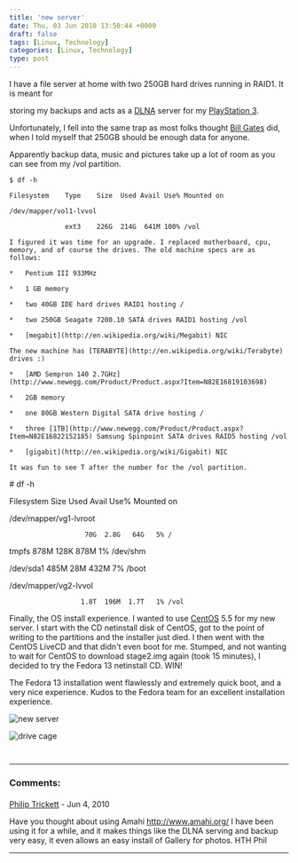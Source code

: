 ```yaml
---
title: 'new server'
date: Thu, 03 Jun 2010 13:50:44 +0000
draft: false
tags: [Linux, Technology]
categories: [Linux, Technology]
type: post
---
```


I have a file server at home with two 250GB hard drives running in RAID1. It is meant for

storing my backups and acts as a [DLNA](http://www.dlna.org/home) server for my [PlayStation 3](http://us.playstation.com/ps3/index.htm).

Unfortunately, I fell into the same trap as most folks thought [Bill Gates](http://en.wikiquote.org/wiki/Bill_Gates#Misattributed) did, when I told myself that 250GB should be enough data for anyone.

Apparently backup data, music and pictures take up a lot of room as you can see from my /vol partition.

```
$ df -h

Filesystem    Type    Size  Used Avail Use% Mounted on

/dev/mapper/vol1-lvvol

              ext3    226G  214G  641M 100% /vol

I figured it was time for an upgrade. I replaced motherboard, cpu, memory, and of course the drives. The old machine specs are as follows:

*   Pentium III 933MHz

*   1 GB memory

*   two 40GB IDE hard drives RAID1 hosting /

*   two 250GB Seagate 7200.10 SATA drives RAID1 hosting /vol

*   [megabit](http://en.wikipedia.org/wiki/Megabit) NIC

The new machine has [TERABYTE](http://en.wikipedia.org/wiki/Terabyte) drives :)

*   [AMD Sempron 140 2.7GHz](http://www.newegg.com/Product/Product.aspx?Item=N82E16819103698)

*   2GB memory

*   one 80GB Western Digital SATA drive hosting /

*   three [1TB](http://www.newegg.com/Product/Product.aspx?Item=N82E16822152185) Samsung Spinpoint SATA drives RAID5 hosting /vol

*   [gigabit](http://en.wikipedia.org/wiki/Gigabit) NIC

It was fun to see T after the number for the /vol partition.

```
\# df -h

Filesystem            Size  Used Avail Use% Mounted on

/dev/mapper/vg1-lvroot

                       70G  2.8G   64G   5% /

tmpfs                 878M  128K  878M   1% /dev/shm

/dev/sda1             485M   28M  432M   7% /boot

/dev/mapper/vg2-lvvol

                      1.8T  196M  1.7T   1% /vol

Finally, the OS install experience. I wanted to use [CentOS](http://centos.org/) 5.5 for my new server. I start with the CD netinstall disk of CentOS, got to the point of writing to the partitions and the installer just died. I then went with the CentOS LiveCD and that didn't even boot for me.  Stumped, and not wanting to wait for CentOS to download stage2.img again (took 15 minutes), I decided to try the Fedora 13 netinstall CD. WIN!

The Fedora 13 installation went flawlessly and extremely quick boot, and a very nice experience. Kudos to the Fedora team for an excellent installation experience.

![new server](http://farm2.static.flickr.com/1269/4662655035_8d3f990186.jpg)

![drive cage](http://farm5.static.flickr.com/4050/4662654503_7ab23c6b0e.jpg)


```


```
---
### Comments:
####
[Philip Trickett](http://www.trickett.eu "phil@trickett.eu") - <time datetime="2010-06-03 11:04:03">Jun 4, 2010</time>

Have you thought about using Amahi http://www.amahi.org/ I have been using it for a while, and it makes things like the DLNA serving and backup very easy, it even allows an easy install of Gallery for photos. HTH Phil
<hr />
